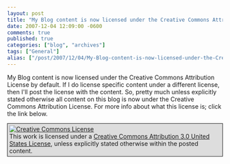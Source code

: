 ```yaml
---
layout: post
title: "My Blog content is now licensed under the Creative Commons Attribution License..."
date: 2007-12-04 12:09:00 -0600
comments: true
published: true
categories: ["blog", "archives"]
tags: ["General"]
alias: ["/post/2007/12/04/My-Blog-content-is-now-licensed-under-the-Creative-Commons-Attribution-License", "/post/2007/12/04/my-blog-content-is-now-licensed-under-the-creative-commons-attribution-license"]
---
```

<!-- more -->
<p>My Blog content is now licensed under the Creative Commons Attribution License by default. If I do license specific content under a different license, then I'll post the license with the content. So, pretty much unless explicitly stated otherwise all content on this blog is now under the Creative Commons Attribution License. For more info about what this license is; click the link below.</p>
<p style="background-color: #dddddd; border: 1px solid; padding: 4px;"><a href="http://creativecommons.org/licenses/by/3.0/us/" rel="license"><img style="border-width: 0px;" src="http://creativecommons.org/images/public/somerights20.png" alt="Creative Commons License" /> </a><br />This work is licensed under a <a href="http://creativecommons.org/licenses/by/3.0/us/" rel="license">Creative Commons Attribution 3.0 United States License</a>, unless explicitly stated otherwise within the posted content.</p>
